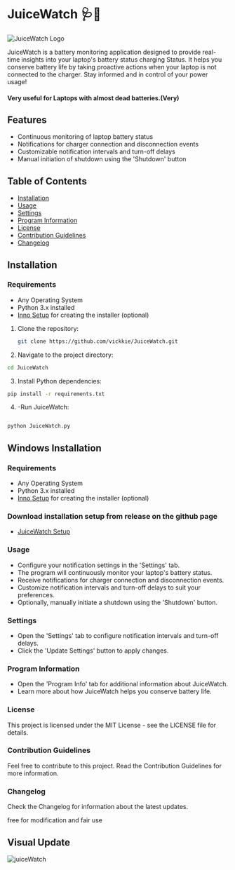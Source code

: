 # JuiceWatch 🩺🍂

![JuiceWatch Logo](https://i.postimg.cc/Y07vvmBn/icon.png)

JuiceWatch is a battery monitoring application designed to provide real-time insights into your laptop's battery status charging Status. It helps you conserve battery life by taking proactive actions when your laptop is not connected to the charger. Stay informed and in control of your power usage!

#### Very useful for Laptops with almost dead batteries.(Very)

## Features

- Continuous monitoring of laptop battery status
- Notifications for charger connection and disconnection events
- Customizable notification intervals and turn-off delays
- Manual initiation of shutdown using the 'Shutdown' button

## Table of Contents

- [Installation](#installation)
- [Usage](#usage)
- [Settings](#settings)
- [Program Information](#program-information)
- [License](#license)
- [Contribution Guidelines](#contribution-guidelines)
- [Changelog](#changelog)

## Installation

### Requirements

- Any Operating System
- Python 3.x installed
- [Inno Setup](https://www.jrsoftware.org/isinfo.php) for creating the installer (optional)

1. Clone the repository:

   ```bash
   git clone https://github.com/vickkie/JuiceWatch.git

   ```


2. Navigate to the project directory:

  ``` bash
cd JuiceWatch

  ```

3. Install Python dependencies:

  ``` bash
pip install -r requirements.txt

```
4. -Run JuiceWatch:

 ```bash

python JuiceWatch.py
 
 ```

## Windows Installation

### Requirements

- Any Operating System
- Python 3.x installed
- [Inno Setup](https://www.jrsoftware.org/isinfo.php) for creating the installer (optional)

### Download installation setup from release on the github page
 
 - [JuiceWatch Setup](https://github.com/vickkie/Juicewatch)



### Usage

- Configure your notification settings in the 'Settings' tab.
- The program will continuously monitor your laptop's battery status.
- Receive notifications for charger connection and disconnection events.
- Customize notification intervals and turn-off delays to suit your preferences.
- Optionally, manually initiate a shutdown using the 'Shutdown' button.

### Settings

- Open the 'Settings' tab to configure notification intervals and turn-off delays.
- Click the 'Update Settings' button to apply changes.

### Program Information

- Open the 'Program Info' tab for additional information about JuiceWatch.
- Learn more about how JuiceWatch helps you conserve battery life.

### License

This project is licensed under the MIT License - see the LICENSE file for details.

### Contribution Guidelines

Feel free to contribute to this project. Read the Contribution Guidelines for more information.

### Changelog

Check the Changelog for information about the latest updates.

free for modification and fair use

## Visual Update

![juiceWatch](https://github.com/vickkie/Uzi-Battery-monitor/assets/43224578/5bf48854-6d6b-463d-8fc4-d9cb96150e6b)


